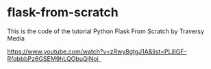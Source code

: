 # flask-from-scratch

This is the code of the tutorial Python Flask From Scratch by Traversy Media

https://www.youtube.com/watch?v=zRwy8gtgJ1A&list=PLillGF-RfqbbbPz6GSEM9hLQObuQjNoj_
